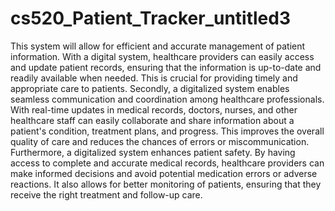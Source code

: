 # cs520_Patient_Tracker_untitled3

This system will allow for efficient and accurate management of patient information. With a digital system, healthcare providers can easily access and update patient records, ensuring that the information is up-to-date and readily available when needed. This is crucial for providing timely and appropriate care to patients.
Secondly, a digitalized system enables seamless communication and coordination among healthcare professionals. With real-time updates in medical records, doctors, nurses, and other healthcare staff can easily collaborate and share information about a patient's condition, treatment plans, and progress. This improves the overall quality of care and reduces the chances of errors or miscommunication.
Furthermore, a digitalized system enhances patient safety. By having access to complete and accurate medical records, healthcare providers can make informed decisions and avoid potential medication errors or adverse reactions. It also allows for better monitoring of patients, ensuring that they receive the right treatment and follow-up care.


